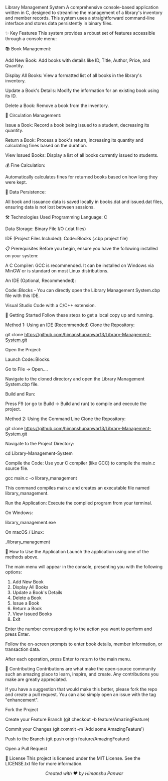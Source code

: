Library Management System
A comprehensive console-based application written in C, designed to streamline the management of a library's inventory and member records. This system uses a straightforward command-line interface and stores data persistently in binary files.

✨ Key Features
This system provides a robust set of features accessible through a console menu:

📚 Book Management:

Add New Book: Add books with details like ID, Title, Author, Price, and Quantity.

Display All Books: View a formatted list of all books in the library's inventory.

Update a Book's Details: Modify the information for an existing book using its ID.

Delete a Book: Remove a book from the inventory.

🔄 Circulation Management:

Issue a Book: Record a book being issued to a student, decreasing its quantity.

Return a Book: Process a book's return, increasing its quantity and calculating fines based on the duration.

View Issued Books: Display a list of all books currently issued to students.

💰 Fine Calculation:

Automatically calculates fines for returned books based on how long they were kept.

💾 Data Persistence:

All book and issuance data is saved locally in books.dat and issued.dat files, ensuring data is not lost between sessions.

🛠️ Technologies Used
Programming Language: C

Data Storage: Binary File I/O (.dat files)

IDE (Project Files Included): Code::Blocks (.cbp project file)

📋 Prerequisites
Before you begin, ensure you have the following installed on your system:

A C Compiler: GCC is recommended. It can be installed on Windows via MinGW or is standard on most Linux distributions.

An IDE (Optional, Recommended):

Code::Blocks - You can directly open the Library Management System.cbp file with this IDE.

Visual Studio Code with a C/C++ extension.

🚀 Getting Started
Follow these steps to get a local copy up and running.

Method 1: Using an IDE (Recommended)
Clone the Repository:

git clone https://github.com/himanshupanwar13/Library-Management-System.git

Open the Project:

Launch Code::Blocks.

Go to File -> Open....

Navigate to the cloned directory and open the Library Management System.cbp file.

Build and Run:

Press F9 (or go to Build -> Build and run) to compile and execute the project.

Method 2: Using the Command Line
Clone the Repository:

git clone https://github.com/himanshupanwar13/Library-Management-System.git

Navigate to the Project Directory:

cd Library-Management-System

Compile the Code:
Use your C compiler (like GCC) to compile the main.c source file.

gcc main.c -o library_management

This command compiles main.c and creates an executable file named library_management.

Run the Application:
Execute the compiled program from your terminal.

On Windows:

library_management.exe

On macOS / Linux:

./library_management

📖 How to Use the Application
Launch the application using one of the methods above.

The main menu will appear in the console, presenting you with the following options:

1. Add New Book
2. Display All Books
3. Update a Book's Details
4. Delete a Book
5. Issue a Book
6. Return a Book
7. View Issued Books
8. Exit

Enter the number corresponding to the action you want to perform and press Enter.

Follow the on-screen prompts to enter book details, member information, or transaction data.

After each operation, press Enter to return to the main menu.

🤝 Contributing
Contributions are what make the open-source community such an amazing place to learn, inspire, and create. Any contributions you make are greatly appreciated.

If you have a suggestion that would make this better, please fork the repo and create a pull request. You can also simply open an issue with the tag "enhancement".

Fork the Project

Create your Feature Branch (git checkout -b feature/AmazingFeature)

Commit your Changes (git commit -m 'Add some AmazingFeature')

Push to the Branch (git push origin feature/AmazingFeature)

Open a Pull Request

📄 License
This project is licensed under the MIT License. See the LICENSE.txt file for more information.

<p align="center">
<em>Created with ❤️ by Himanshu Panwar</em>
</p>
